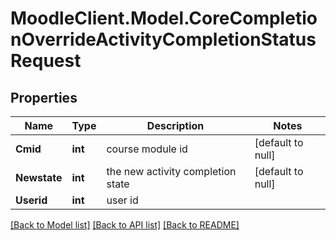 # MoodleClient.Model.CoreCompletionOverrideActivityCompletionStatusRequest

## Properties

Name | Type | Description | Notes
------------ | ------------- | ------------- | -------------
**Cmid** | **int** | course module id | [default to null]
**Newstate** | **int** | the new activity completion state | [default to null]
**Userid** | **int** | user id | 

[[Back to Model list]](../README.md#documentation-for-models) [[Back to API list]](../README.md#documentation-for-api-endpoints) [[Back to README]](../README.md)

